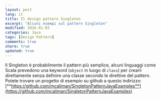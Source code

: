 ```yaml
---
layout: post
lang: it
title: Il design pattern Singleton
excerpt: "Alcuni esempi sul pattern Singleton"
modified: 2016-01-03
categories: Java
tags: [Design Pattern]
comments: true
share: true
updated: true
---
```


Il Singleton è probabilmente il pattern più semplice, alcuni linguaggi come Scala prevedono 
una keyword (`object` in luogo di `class`) per crearli direttamente senza definire una classe secondo le 
direttive del pattern.
Potete trovare un progetto di esempio su github a questo indirizzo:
[**https://github.com/mcaliman/SingletonPatternJavaExamples**](https://github.com/mcaliman/SingletonPatternJavaExamples)


